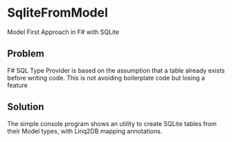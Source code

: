 # SqliteFromModel
Model First Approach in F# with SQLite

## Problem

F# SQL Type Provider is based on the assumption that a table already exists before writing code.
This is not avoiding boilerplate code but losing a feature

## Solution

The simple console program shows an utility to create SQLite tables from their Model types, with Linq2DB mapping annotations.

